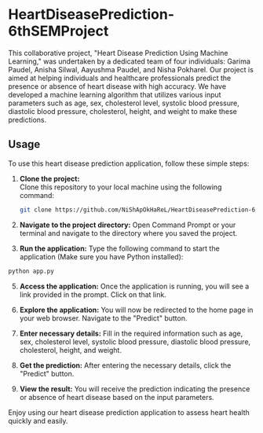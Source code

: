 # HeartDiseasePrediction-6thSEMProject
This collaborative project, "Heart Disease Prediction Using Machine Learning," was undertaken by a dedicated team of four individuals: Garima Paudel, Anisha Silwal, Aayushma Paudel, and Nisha Pokharel.
Our project is aimed at helping individuals and healthcare professionals predict the presence or absence of heart disease with high accuracy. We have developed a machine learning algorithm that utilizes various input parameters such as age, sex, cholesterol level, systolic blood pressure, diastolic blood pressure, cholesterol, height, and weight to make these predictions.
## Usage

To use this heart disease prediction application, follow these simple steps:

1. **Clone the project:**  
   Clone this repository to your local machine using the following command:

   ```bash
   git clone https://github.com/NiShApOkHaReL/HeartDiseasePrediction-6thSEMProject.git


2. **Navigate to the project directory:**
Open Command Prompt or your terminal and navigate to the directory where you saved the project.

3. **Run the application:**
Type the following command to start the application (Make sure you have Python installed):

```bash
python app.py
```
5. **Access the application:**
Once the application is running, you will see a link provided in the prompt. Click on that link.

6. **Explore the application:**
You will now be redirected to the home page in your web browser. Navigate to the "Predict" button.

7. **Enter necessary details:**
Fill in the required information such as age, sex, cholesterol level, systolic blood pressure, diastolic blood pressure, cholesterol, height, and weight.

8. **Get the prediction:**
After entering the necessary details, click the "Predict" button.

9. **View the result:**
You will receive the prediction indicating the presence or absence of heart disease based on the input parameters.

Enjoy using our heart disease prediction application to assess heart health quickly and easily.
